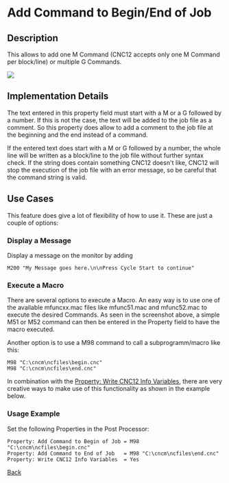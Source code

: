 # Add Command to Begin/End of Job
## Description
This allows to add one M Command (CNC12 accepts only one M Command per block/line) or multiple G Commands.

![](/images/pp002.PNG)

## Implementation Details
The text entered in this property field must start with a M or a G followed by a number. If this is not the case, the text will be added to the job file as a comment. So this property does allow to add a comment to the job file at the beginning and the end instead of a command.

If the entered text does start with a M or G followed by a number, the whole line will be written as a block/line to the job file without further syntax check. If the string does contain something CNC12 doesn't like, CNC12 will stop the execution of the job file with an error message, so be careful that the command string is valid.

## Use Cases
This feature does give a lot of flexibility of how to use it. These are just a couple of options:

### Display a Message
Display a message on the monitor by adding 
```
M200 "My Message goes here.\n\nPress Cycle Start to continue"
```

### Execute a Macro
There are several options to execute a Macro. An easy way is to use one of the available mfuncxx.mac files like mfunc51.mac and mfunc52.mac to execute the desired Commands. As seen in the screenshot above, a simple M51 or M52 command can then be entered in the Property field to have the macro executed.

Another option is to use a M98 command to call a subprogramm/macro like this:

```
M98 "C:\cncm\ncfiles\begin.cnc"
M98 "C:\cncm\ncfiles\end.cnc"
```
In combination with the [Property: Write CNC12 Info Variables](CNC12.md), there are very creative ways to make use of this functionality as shown in the example below.

### Usage Example
Set the following Properties in the Post Processor:

```
Property: Add Command to Begin of Job = M98 "C:\cncm\ncfiles\begin.cnc"
Property: Add Command to End of Job   = M98 "C:\cncm\ncfiles\end.cnc"
Property: Write CNC12 Info Variables  = Yes
```



[Back](index.md)

